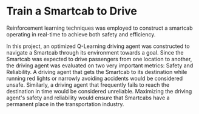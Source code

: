 # Train a Smartcab to Drive
Reinforcement learning techniques was employed to construct a smartcab operating in real-time to achieve both safety and efficiency.

In this project, an optimized Q-Learning driving agent was constructed to navigate a Smartcab through its environment towards a goal. Since the Smartcab was expected to drive passengers from one location to another, the driving agent was evaluated on two very important metrics: Safety and Reliability. A driving agent that gets the Smartcab to its destination while running red lights or narrowly avoiding accidents would be considered unsafe. Similarly, a driving agent that frequently fails to reach the destination in time would be considered unreliable. Maximizing the driving agent's safety and reliability would ensure that Smartcabs have a permanent place in the transportation industry.
